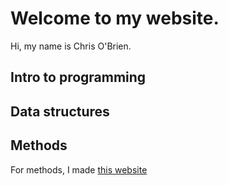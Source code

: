 # Welcome to my website. 
Hi, my name is Chris O'Brien.  

## Intro to programming

## Data structures

## Methods
For methods, I made [this website]()
